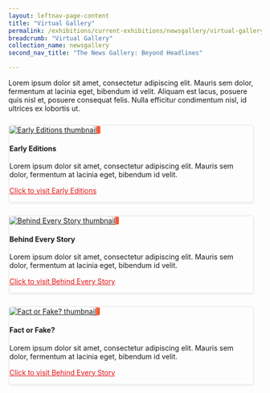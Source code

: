 ```yaml
---
layout: leftnav-page-content
title: "Virtual Gallery"
permalink: /exhibitions/current-exhibitions/newsgallery/virtual-gallery/
breadcrumb: "Virtual Gallery"
collection_name: newsgallery
second_nav_title: "The News Gallery: Beyond Headlines"

---
```


<p style="padding-bottom: 10px;">Lorem ipsum dolor sit amet, consectetur adipiscing elit. Mauris sem dolor, fermentum at lacinia eget, bibendum id velit. Aliquam est lacus, posuere quis nisl et, posuere consequat felis. Nulla efficitur condimentum nisl, id ultrices ex lobortis ut.</p>

<div class="sgds-container">
    <div class="row" style="border: 2px solid #efefef; box-shadow: 0px 2px 3px #efefef; border-radius: 5px; margin-bottom: 25px; margin-right: 15px;">
        <div class="col is-3-desktop is-4-tablet is-7-mobile" style="margin-left: auto; margin-right: auto;">
                <a href="/exhibitions/current-exhibitions/newsgallery/virtual-gallery/early-editions/"><img src="/images/event-images/newsgallery/news-gallery-thumbnail.jpg" alt="Early Editions thumbnail" style="border-radius: 10%; box-shadow: 7px 0 #FF5733;"></a>
        </div>
        <div class="col">
                <h4>Early Editions</h4>
                <p style="margin-top: 10px;">Lorem ipsum dolor sit amet, consectetur adipiscing elit. Mauris sem dolor, fermentum at lacinia eget, bibendum id velit.</p>
                <p style="margin-top: 15px;"><a href="/exhibitions/current-exhibitions/newsgallery/virtual-gallery/early-editions/" style="color:#E21216;">Click to visit Early Editions</a></p>
        </div>
    </div>    
    <div class="row" style="border: 2px solid #efefef; box-shadow: 0px 2px 3px #efefef; border-radius: 5px; margin-bottom: 25px; margin-right: 15px;">
        <div class="col is-3-desktop is-4-tablet is-7-mobile" style="margin-left: auto; margin-right: auto;">
                <a href="/exhibitions/current-exhibitions/newsgallery/virtual-gallery/behind-every-story/"><img src="/images/event-images/newsgallery/news-gallery-thumbnail.jpg" alt="Behind Every Story thumbnail" style="border-radius: 10%; box-shadow: 7px 0 #FF5733;"></a>
        </div>
        <div class="col">
                <h4>Behind Every Story</h4>
                <p style="margin-top: 10px;">Lorem ipsum dolor sit amet, consectetur adipiscing elit. Mauris sem dolor, fermentum at lacinia eget, bibendum id velit.</p>
                <p style="margin-top: 15px;"><a href="/exhibitions/current-exhibitions/newsgallery/virtual-gallery/behind-every-story/" style="color:#E21216;">Click to visit Behind Every Story</a></p>
        </div>
    </div>    
    <div class="row" style="border: 2px solid #efefef; box-shadow: 0px 2px 3px #efefef; border-radius: 5px; margin-bottom: 25px; margin-right: 15px;">
        <div class="col is-3-desktop is-4-tablet is-7-mobile" style="margin-left: auto; margin-right: auto;">
                <a href="/exhibitions/current-exhibitions/newsgallery/virtual-gallery/fact-or-fake/"><img src="/images/event-images/newsgallery/news-gallery-thumbnail.jpg" alt="Fact or Fake? thumbnail" style="border-radius: 10%; box-shadow: 7px 0 #FF5733;"></a>
        </div>
        <div class="col">
                <h4>Fact or Fake?</h4>
                <p style="margin-top: 10px;">Lorem ipsum dolor sit amet, consectetur adipiscing elit. Mauris sem dolor, fermentum at lacinia eget, bibendum id velit.</p>
                <p style="margin-top: 15px;"><a href="/exhibitions/current-exhibitions/newsgallery/virtual-gallery/fact-or-fake/" style="color:#E21216;">Click to visit Behind Every Story</a></p>
        </div>
    </div>
</div>


